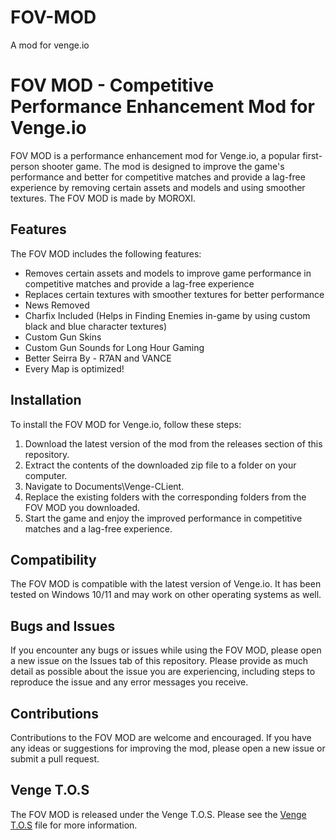 # FOV-MOD
A mod for venge.io
# FOV MOD - Competitive Performance Enhancement Mod for Venge.io

FOV MOD is a performance enhancement mod for Venge.io, a popular first-person shooter game. The mod is designed to improve the game's performance and better for competitive matches and provide a lag-free experience by removing certain assets and models and using smoother textures. The FOV MOD is made by MOROXI.

## Features

The FOV MOD includes the following features:

- Removes certain assets and models to improve game performance in competitive matches and provide a lag-free experience
- Replaces certain textures with smoother textures for better performance
- News Removed
- Charfix Included (Helps in Finding Enemies in-game by using custom black and blue character textures)
- Custom Gun Skins
- Custom Gun Sounds for Long Hour Gaming
- Better Seirra By - R7AN and VANCE
- Every Map is optimized!


## Installation

To install the FOV MOD for Venge.io, follow these steps:

1. Download the latest version of the mod from the releases section of this repository.
2. Extract the contents of the downloaded zip file to a folder on your computer.
3. Navigate to Documents\Venge-CLient.
4. Replace the existing folders with the corresponding folders from the FOV MOD you downloaded.
5. Start the game and enjoy the improved performance in competitive matches and a lag-free experience.

## Compatibility

The FOV MOD is compatible with the latest version of Venge.io. It has been tested on Windows 10/11 and may work on other operating systems as well.

## Bugs and Issues

If you encounter any bugs or issues while using the FOV MOD, please open a new issue on the Issues tab of this repository. Please provide as much detail as possible about the issue you are experiencing, including steps to reproduce the issue and any error messages you receive.

## Contributions

Contributions to the FOV MOD are welcome and encouraged. If you have any ideas or suggestions for improving the mod, please open a new issue or submit a pull request.

## Venge T.O.S

The FOV MOD is released under the Venge T.O.S. Please see the [Venge T.O.S](https://venge.io/tos.txt) file for more information.
